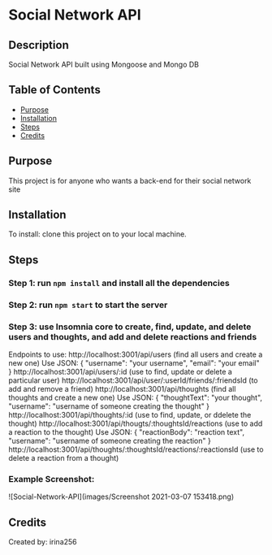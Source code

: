 # Social Network API

## Description

Social Network API built using Mongoose and Mongo DB

## Table of Contents

- [Purpose](#purpose)
- [Installation](#installation)
- [Steps](#steps)
- [Credits](#credits)

## Purpose

This project is for anyone who wants a back-end for their social network site

## Installation

To install: clone this project on to your local machine.

## Steps

### Step 1: run `npm install` and install all the dependencies

### Step 2: run `npm start` to start the server

### Step 3: use Insomnia core to create, find, update, and delete users and thoughts, and add and delete reactions and friends

Endpoints to use:
http://localhost:3001/api/users (find all users and create a new one)
Use JSON: { "username": "your username", "email": "your email" }
http://localhost:3001/api/users/:id (use to find, update or delete a particular user)
http://localhost:3001/api/user/:userId/friends/:friendsId (to add and remove a friend)
http://localhost:3001/api/thoughts (find all thoughts and create a new one)
Use JSON: { "thoughtText": "your thought", "username": "username of someone creating the thought" }
http://localhost:3001/api/thoughts/:id (use to find, update, or ddelete the thought)
http://localhost:3001/api/thougts/:thoughtsId/reactions (use to add a reaction to the thought)
Use JSON: { "reactionBody": "reaction text", "username": "username of someone creating the reaction" }
http://localhost:3001/api/thoughts/:thoughtsId/reactions/:reactionsId (use to delete a reaction from a thought)

### Example Screenshot:

![Social-Network-API](images/Screenshot 2021-03-07 153418.png)

## Credits

Created by: irina256
